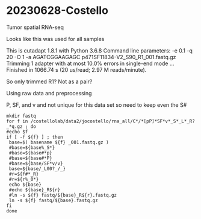 
#	20230628-Costello


Tumor spatial RNA-seq



Looks like this was used for all samples

This is cutadapt 1.8.1 with Python 3.6.8
Command line parameters: -e 0.1 -q 20 -O 1 -a AGATCGGAAGAGC p471SF11834-V2_S90_R1_001.fastq.gz
Trimming 1 adapter with at most 10.0% errors in single-end mode ...
Finished in 1066.74 s (20 us/read; 2.97 M reads/minute).

So only trimmed R1? Not as a pair?


Using raw data and preprocessing


P, SF, and v and not unique for this data set so need to keep even the S#
```
mkdir fastq
for f in /costellolab/data2/jocostello/rna_all/C*/*[pP]*SF*v*_S*_L*_R?_*q.gz ; do
#echo $f
if [ -f ${f} ] ; then
 base=$( basename ${f} _001.fastq.gz )
 #base=${base%_S*}
 #base=${base#*p}
 #base=${base#*P}
 #base=${base/SF*v/v}
 base=${base/_L00?_/_}
 #r=${f#*_R}
 #r=${r%_0*}
 echo ${base}
 #echo ${base}_R${r}
 #ln -s ${f} fastq/${base}_R${r}.fastq.gz
 ln -s ${f} fastq/${base}.fastq.gz
fi
done

```





